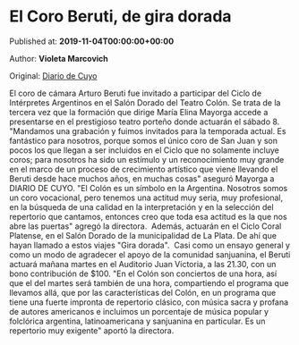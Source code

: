 
# El Coro Beruti, de gira dorada

Published at: **2019-11-04T00:00:00+00:00**

Author: **Violeta Marcovich**

Original: [Diario de Cuyo](https://www.diariodecuyo.com.ar/espectaculos/El-Coro-Beruti-de-gira-dorada-20191104-0011.html)

El coro de cámara Arturo Beruti fue invitado a participar del Ciclo de Intérpretes Argentinos en el Salón Dorado del Teatro Colón. Se trata de la tercera vez que la formación que dirige María Elina Mayorga accede a presentarse en el prestigioso teatro porteño donde actuarán el sábado 8. 
"Mandamos una grabación y fuimos invitados para la temporada actual. Es fantástico para nosotros, porque somos el único coro de San Juan y son pocos los que llegan a ser incluidos en el Ciclo que no solamente incluye coros; para nosotros ha sido un estímulo y un reconocimiento muy grande en el marco de un proceso de crecimiento artístico que viene llevando el Beruti desde hace muchos años, en muchas cosas" aseguró Mayorga a DIARIO DE CUYO.
"El Colón es un símbolo en la Argentina. Nosotros somos un coro vocacional, pero tenemos una actitud muy seria, muy profesional, en la búsqueda de una calidad en la interpretación y en la selección del repertorio que cantamos, entonces creo que toda esa actitud es la que nos abre las puertas" agregó la directora. 
Además, actuarán en el Ciclo Coral Platense, en el Salón Dorado de la municipalidad de La Plata. De ahí que hayan llamado a estos viajes "Gira dorada". 
Casi como un ensayo general y como un modo de agradecer el apoyo de la comunidad sanjuanina, el Beruti actuará mañana martes en el Auditorio Juan Victoria, a las 21.30, con un bono contribución de $100.
"En el Colón son conciertos de una hora, así que el del martes será también de una hora, compartiendo el programa que llevamos allá, que por las características del Colón, en un programa que tiene una fuerte impronta de repertorio clásico, con música sacra y profana de autores americanos e incluimos un porcentaje de música popular y folclórica argentina, latinoamericana y sanjuanina en particular. Es un repertorio muy exigente" aportó la directora.
